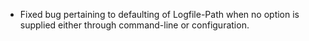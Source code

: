 - Fixed bug pertaining to defaulting of Logfile-Path when no option is supplied either through command-line or configuration.